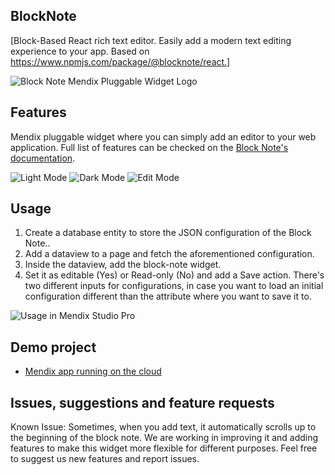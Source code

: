## BlockNote
[Block-Based React rich text editor. Easily add a modern text editing experience to your app. Based on https://www.npmjs.com/package/@blocknote/react.]

![Block Note Mendix Pluggable Widget Logo](<img src="[https://github.com/favicon.ico](https://github.com/joaodelopes/block-note-mendix/blob/main/images/logo.jpeg)" width="20px">)


## Features
Mendix pluggable widget where you can simply add an editor to your web application.
Full list of features can be checked on the [Block Note's documentation](https://github.com/joaodelopes/block-note-mendix/blob/main/images/logo.jpeg).

![Light Mode](https://github.com/joaodelopes/block-note-mendix/blob/main/images/lightmodedemo.png)
![Dark Mode](https://github.com/joaodelopes/block-note-mendix/blob/main/images/darkmodedemo.png)
![Edit Mode](https://github.com/joaodelopes/block-note-mendix/blob/main/images/viewmodedemo.png)


## Usage
1. Create a database entity to store the JSON configuration of the Block Note..
2. Add a dataview to a page and fetch the aforementioned configuration.
2. Inside the dataview, add the block-note widget.
3. Set it as editable (Yes) or Read-only (No) and add a Save action. There's two different inputs for configurations, in case you want to load an initial configuration different than the attribute where you want to save it to.

![Usage in Mendix Studio Pro](https://github.com/joaodelopes/block-note-mendix/blob/main/images/studioproconfig.png)


## Demo project
- [Mendix app running on the cloud](https://block-note-demo-sandbox.mxapps.io/index.html?profile=Responsive)


## Issues, suggestions and feature requests
Known Issue: Sometimes, when you add text, it automatically scrolls up to the beginning of the block note.
We are working in improving it and adding features to make this widget more flexible for different purposes. Feel free to suggest us new features and report issues.
